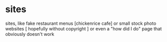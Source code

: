 # sites
sites, like fake restaurant menus [chickenrice cafe] or small stock photo websites [  hopefully without copyright ] or even a "how did I do" page that obviously doesn't work
